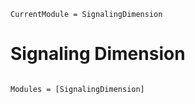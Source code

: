 ```@meta
CurrentModule = SignalingDimension
```

# Signaling Dimension



```@index
```

```@autodocs
Modules = [SignalingDimension]
```
